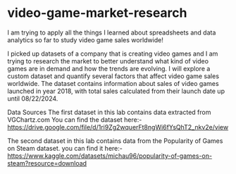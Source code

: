 # video-game-market-research

I am trying to apply all the things I learned about spreadsheets and data analytics so far to study video game sales worldwide!

I picked up datasets of a company that is creating video games and I am trying to research the market to better understand what kind of video games are in demand and how the trends are evolving. I will explore a custom dataset and quantify several factors that affect video game sales worldwide. The dataset contains information about sales of video games launched in year 2018, with total sales calculated from their launch date up until 08/22/2024.

Data Sources
The first dataset in this lab contains data extracted from VGChartz.com You can find the dataset here:-https://drive.google.com/file/d/1ri9Zg2wquerFt8ngWi6fYsQhT2_nkv2e/view


The second dataset in this lab contains data from the 
Popularity of Games on Steam
 dataset. you can find it here:-https://www.kaggle.com/datasets/michau96/popularity-of-games-on-steam?resource=download
